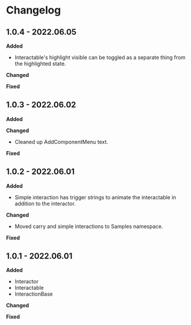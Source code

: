 # Changelog

## 1.0.4 - 2022.06.05

**Added**

* Interactable's highlight visible can be toggled as a separate thing from the highlighted state.

**Changed**

**Fixed**

## 1.0.3 - 2022.06.02

**Added**

**Changed**

* Cleaned up AddComponentMenu text.

**Fixed**

## 1.0.2 - 2022.06.01

**Added**

* Simple interaction has trigger strings to animate the interactable in addition to the interactor.

**Changed**

* Moved carry and simple interactions to Samples namespace.

**Fixed**

## 1.0.1 - 2022.06.01

**Added**

* Interactor
* Interactable
* InteractionBase

**Changed**

**Fixed**
